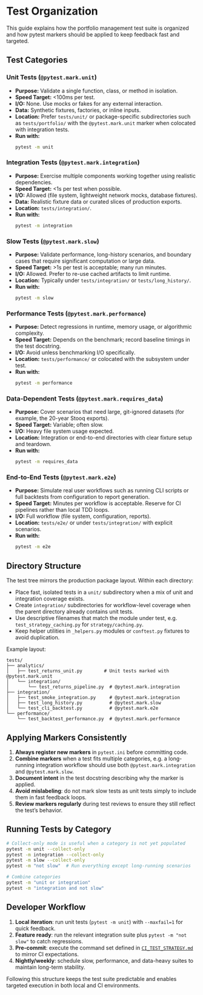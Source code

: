 # Test Organization

This guide explains how the portfolio management test suite is organized and how pytest
markers should be applied to keep feedback fast and targeted.

## Test Categories

### Unit Tests (`@pytest.mark.unit`)
- **Purpose:** Validate a single function, class, or method in isolation.
- **Speed Target:** <100ms per test.
- **I/O:** None. Use mocks or fakes for any external interaction.
- **Data:** Synthetic fixtures, factories, or inline inputs.
- **Location:** Prefer `tests/unit/` or package-specific subdirectories such as
  `tests/portfolio/` with the `@pytest.mark.unit` marker when colocated with
  integration tests.
- **Run with:**
  ```bash
  pytest -m unit
  ```

### Integration Tests (`@pytest.mark.integration`)
- **Purpose:** Exercise multiple components working together using realistic
  dependencies.
- **Speed Target:** <1s per test when possible.
- **I/O:** Allowed (file system, lightweight network mocks, database fixtures).
- **Data:** Realistic fixture data or curated slices of production exports.
- **Location:** `tests/integration/`.
- **Run with:**
  ```bash
  pytest -m integration
  ```

### Slow Tests (`@pytest.mark.slow`)
- **Purpose:** Validate performance, long-history scenarios, and boundary cases
  that require significant computation or large data.
- **Speed Target:** >1s per test is acceptable; many run minutes.
- **I/O:** Allowed. Prefer to re-use cached artifacts to limit runtime.
- **Location:** Typically under `tests/integration/` or `tests/long_history/`.
- **Run with:**
  ```bash
  pytest -m slow
  ```

### Performance Tests (`@pytest.mark.performance`)
- **Purpose:** Detect regressions in runtime, memory usage, or algorithmic
  complexity.
- **Speed Target:** Depends on the benchmark; record baseline timings in the
  test docstring.
- **I/O:** Avoid unless benchmarking I/O specifically.
- **Location:** `tests/performance/` or colocated with the subsystem under test.
- **Run with:**
  ```bash
  pytest -m performance
  ```

### Data-Dependent Tests (`@pytest.mark.requires_data`)
- **Purpose:** Cover scenarios that need large, git-ignored datasets (for
  example, the 20-year Stooq exports).
- **Speed Target:** Variable; often slow.
- **I/O:** Heavy file system usage expected.
- **Location:** Integration or end-to-end directories with clear fixture setup
  and teardown.
- **Run with:**
  ```bash
  pytest -m requires_data
  ```

### End-to-End Tests (`@pytest.mark.e2e`)
- **Purpose:** Simulate real user workflows such as running CLI scripts or full
  backtests from configuration to report generation.
- **Speed Target:** Minutes per workflow is acceptable. Reserve for CI pipelines
  rather than local TDD loops.
- **I/O:** Full workflow (file system, configuration, reports).
- **Location:** `tests/e2e/` or under `tests/integration/` with explicit
  scenarios.
- **Run with:**
  ```bash
  pytest -m e2e
  ```

## Directory Structure

The test tree mirrors the production package layout. Within each directory:

- Place fast, isolated tests in a `unit/` subdirectory when a mix of unit and
  integration coverage exists.
- Create `integration/` subdirectories for workflow-level coverage when the
  parent directory already contains unit tests.
- Use descriptive filenames that match the module under test, e.g.
  `test_strategy_caching.py` for `strategy/caching.py`.
- Keep helper utilities in `_helpers.py` modules or `conftest.py` fixtures to
  avoid duplication.

Example layout:

```
tests/
├── analytics/
│   ├── test_returns_unit.py        # Unit tests marked with @pytest.mark.unit
│   └── integration/
│       └── test_returns_pipeline.py  # @pytest.mark.integration
├── integration/
│   ├── test_smoke_integration.py     # @pytest.mark.integration
│   ├── test_long_history.py          # @pytest.mark.slow
│   └── test_cli_backtest.py          # @pytest.mark.e2e
└── performance/
    └── test_backtest_performance.py  # @pytest.mark.performance
```

## Applying Markers Consistently

1. **Always register new markers** in `pytest.ini` before committing code.
2. **Combine markers** when a test fits multiple categories, e.g. a long-running
   integration workflow should use both `@pytest.mark.integration` and
   `@pytest.mark.slow`.
3. **Document intent** in the test docstring describing why the marker is
   applied.
4. **Avoid mislabeling**: do not mark slow tests as unit tests simply to include
   them in fast feedback loops.
5. **Review markers regularly** during test reviews to ensure they still reflect
   the test’s behavior.

## Running Tests by Category

```bash
# Collect-only mode is useful when a category is not yet populated
pytest -m unit --collect-only
pytest -m integration --collect-only
pytest -m slow --collect-only
pytest -m "not slow"  # Run everything except long-running scenarios

# Combine categories
pytest -m "unit or integration"
pytest -m "integration and not slow"
```

## Developer Workflow

1. **Local iteration**: run unit tests (`pytest -m unit`) with `--maxfail=1` for
   quick feedback.
2. **Feature ready**: run the relevant integration suite plus
   `pytest -m "not slow"` to catch regressions.
3. **Pre-commit**: execute the command set defined in
   [`CI_TEST_STRATEGY.md`](CI_TEST_STRATEGY.md) to mirror CI expectations.
4. **Nightly/weekly**: schedule slow, performance, and data-heavy suites to
   maintain long-term stability.

Following this structure keeps the test suite predictable and enables targeted
execution in both local and CI environments.
